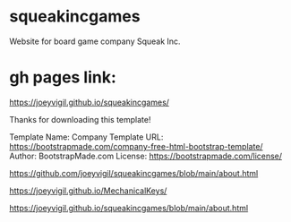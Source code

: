 # squeakincgames
Website for board game company Squeak Inc.

# gh pages link:
https://joeyvigil.github.io/squeakincgames/

Thanks for downloading this template!

Template Name: Company
Template URL: https://bootstrapmade.com/company-free-html-bootstrap-template/
Author: BootstrapMade.com
License: https://bootstrapmade.com/license/

https://github.com/joeyvigil/squeakincgames/blob/main/about.html

https://joeyvigil.github.io/MechanicalKeys/

https://joeyvigil.github.io/squeakincgames/blob/main/about.html

